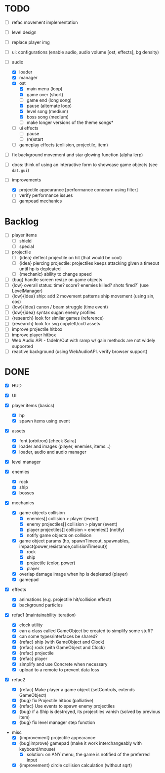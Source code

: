 # TODO

- [ ] refac movement implementation
- [ ] level design
- [ ] replace player img
- [ ] ui: configurations (enable audio, audio volume [ost, effects], bg density)
- [ ] audio

  - [x] loader
  - [x] manager
  - [x] ost
    - [x] main menu (loop)
    - [x] game over (short)
    - [ ] game end (long song)
    - [x] pause (alternate loop)
    - [x] level song (medium)
    - [x] boss song (medium)
    - [ ] make longer versions of the theme songs\*
  - [ ] ui effects
    - [ ] pause
    - [ ] (re)start
  - [ ] gameplay effects (collision, projectile, item)

- [ ] fix background movement and star glowing function (alpha lerp)
- [ ] docs: think of using an interactive form to showcase game objects (see `dat.gui`)

- [ ] improvements
  - [x] projectile appearance [performance concearn using filter]
  - [ ] verify performance issues
  - [ ] gampead mechanics

# Backlog

- [ ] player items
  - [ ] shield
  - [ ] special
- [ ] projectile
  - [ ] {idea} deflect projectile on hit (that would be cool)
  - [ ] {idea} piercing projectile: projectiles keeps attacking given a timeout until hp is depleated
  - [ ] {mechanic} ability to change speed
- [ ] {bug} handle screen resize on game objects
- [ ] {low} overall status: time? score? enemies killed? shots fired?` (use LevelManager)
- [ ] {low}{idea} ship: add 2 movement patterns ship movement (using sin, cos)
- [ ] {low}{idea} canon / beam struggle (time event)
- [ ] {low}{idea} syntax sugar: enemy profiles
- [ ] {research} look for similar games (reference)
- [ ] {research} look for svg copyleft/cc0 assets
- [ ] improve projectile hitbox
- [ ] improve player hitbox
- [ ] Web Audio API - fadeIn/Out with ramp w/ gain methods are not widely supported
- [ ] reactive background (using WebAudioAPI. verify browser support)

# DONE

- [x] HUD
- [x] UI
- [x] player items (basics)
  - [x] hp
  - [x] spawn items using event
- [x] assets
  - [x] font (orbitron) [check Saira]
  - [x] loader and images (player, enemies, items...)
  - [x] loader, audio and audio manager
- [x] level manager
- [x] enemies
  - [x] rock
  - [x] ship
  - [x] bosses
- [x] mechanics

  - [x] game objects collision
    - [x] enemies[] collision > player (event)
    - [x] enemy projectiles[] collision > player (event)
    - [x] player projectiles[] collision > enemies[] (notify)
    - [x] notify game objects on collision
  - [x] game object params (hp, spawnTimeout, spawnables, impact{power,resistance,collisionTimeout})
    - [x] rock
    - [x] ship
    - [x] projectile (color, power)
    - [x] player
  - [x] overlap damage image when hp is depleated (player)
  - [x] gamepad

- [x] effects

  - [x] animations (e.g. projectile hit/collision effect)
  - [x] background particles

- [x] refac1 (maintainability iteration)

  - [x] clock utility
  - [x] can a class called GameObject be created to simplify some stuff?
  - [x] can some types/interfaces be shared?
  - [x] {refac} ship (with GameObject and Clock)
  - [x] {refac} rock (with GameObject and Clock)
  - [x] {refac} projectile
  - [x] {refac} player
  - [x] simplify and use Concrete when necessary
  - [x] upload to a remote to prevent data loss

- [x] refac2

  - [x] {refac} Make player a game object (setControls, extends GameObject)
  - [x] {bug} fix Projectile hitbox (palliative)
  - [x] {refac} Use events to spawn enemy projectiles
  - [x] {bug} if a Ship is destroyed, its projectiles vanish (solved by previous item)
  - [x] {bug} fix level manager step function

- misc
  - [x] {improvement} projectile appearance
  - [x] {bug|improve} gamepad (make it work interchangeably with keyboard/mouse)
    - [x] solution: on ANY menu, the game is notified of the preferred input
  - [x] {improvement} circle collision calculation (without sqrt)
